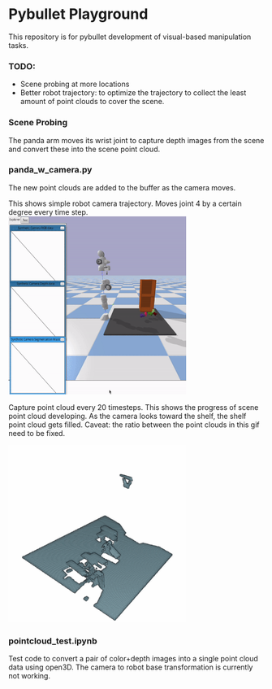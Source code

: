 # Pybullet Playground

This repository is for pybullet development of visual-based manipulation tasks.

### TODO:
- Scene probing at more locations
- Better robot trajectory: to optimize the trajectory to collect the least amount of point clouds to cover the scene.

### Scene Probing

The panda arm moves its wrist joint to capture depth images from the scene and convert these into the scene point cloud. 

### panda_w_camera.py

The new point clouds are added to the buffer as the camera moves. 

This shows simple robot camera trajectory. Moves joint 4 by a certain degree every time step.
<img src="gifs/probing_movement.gif" width="350" height="350"/>

Capture point cloud every 20 timesteps. This shows the progress of scene point cloud developing. As the camera looks toward the shelf, the shelf point cloud gets filled. Caveat: the ratio between the point clouds in this gif need to be fixed.

<img src="gifs/pc_progress.gif" width="350" height="350"/>


### pointcloud_test.ipynb

Test code to convert a pair of color+depth images into a single point cloud data using open3D. The camera to robot base transformation is currently not working.

